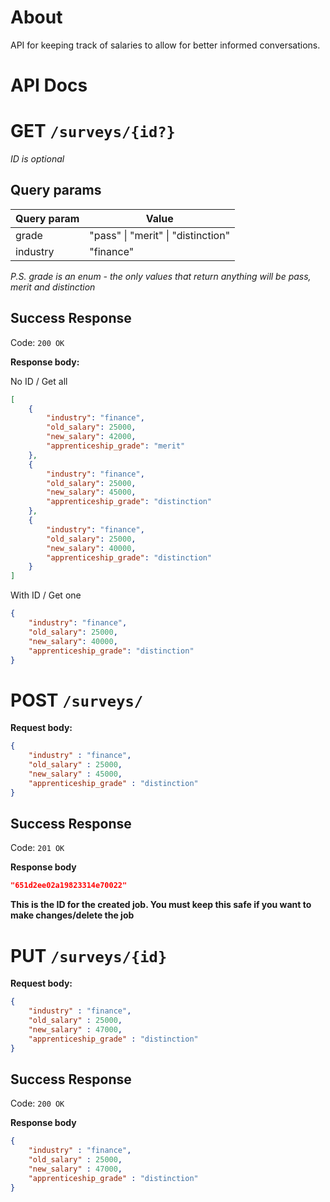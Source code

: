 # About
API for keeping track of salaries to allow for better informed conversations.


# API Docs

# GET `/surveys/{id?}`
*ID is optional*

## Query params
| Query param         | Value  |
|--|---|
| grade | "pass" \| "merit" \| "distinction" |
| industry | "finance"  |
*P.S. grade is an enum - the only values that return anything will be pass, merit and distinction*
## Success Response

Code: `200 OK`

**Response body:**

No ID / Get all
```json
[
    {
        "industry": "finance",
        "old_salary": 25000,
        "new_salary": 42000,
        "apprenticeship_grade": "merit"
    },
    {
        "industry": "finance",
        "old_salary": 25000,
        "new_salary": 45000,
        "apprenticeship_grade": "distinction"
    },
    {
        "industry": "finance",
        "old_salary": 25000,
        "new_salary": 40000,
        "apprenticeship_grade": "distinction"
    }
]
```

With ID / Get one
```json
{
    "industry": "finance",
    "old_salary": 25000,
    "new_salary": 40000,
    "apprenticeship_grade": "distinction"
}
```

# POST `/surveys/`

**Request body:**

```json
{
    "industry" : "finance",
    "old_salary" : 25000,
    "new_salary" : 45000,
    "apprenticeship_grade" : "distinction"
}
```

## Success Response

Code: `201 OK`

**Response body**

```json
"651d2ee02a19823314e70022"
```

**This is the ID for the created job. You must keep this safe if you want to make changes/delete the job**

# PUT `/surveys/{id}`

**Request body:**

```json
{
    "industry" : "finance",
    "old_salary" : 25000,
    "new_salary" : 47000,
    "apprenticeship_grade" : "distinction"
}
```

## Success Response

Code: `200 OK`

**Response body**

```json
{
    "industry" : "finance",
    "old_salary" : 25000,
    "new_salary" : 47000,
    "apprenticeship_grade" : "distinction"
}
```
